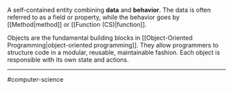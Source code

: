 A self-contained entity combining **data** and **behavior**. The data is often referred to as a field or property, while the behavior goes by [[Method|method]] or [[Function (CS)|function]]. 

Objects are the fundamental building blocks in [[Object-Oriented Programming|object-oriented programming]]. They allow programmers to structure code in a modular, reusable, maintainable fashion. Each object is responsible with its own state and actions.

---
#computer-science 